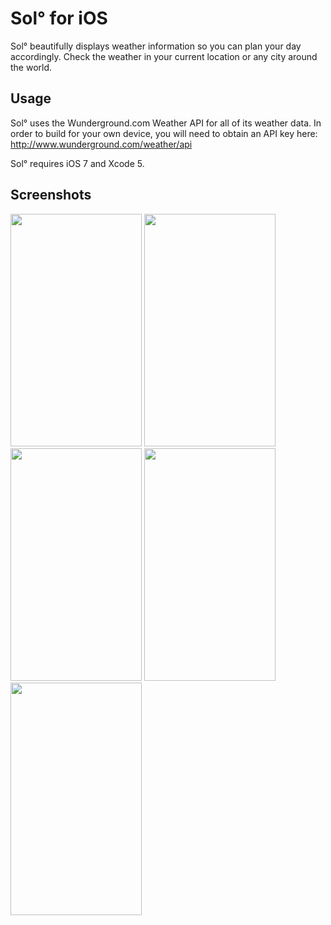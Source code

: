 Sol° for iOS
===

Sol° beautifully displays weather information so you can plan your day accordingly. 
Check the weather in your current location or any city around the world. 

Usage
---

Sol° uses the Wunderground.com Weather API for all of its weather data. In order to build for your own device, 
you will need to obtain an API key here: http://www.wunderground.com/weather/api

Sol° requires iOS 7 and Xcode 5.

Screenshots
---

<img src=https://github.com/comyarzaheri/Sol/raw/master/Screenshots/1.png width=210 height=372>
<img src=https://github.com/comyarzaheri/Sol/raw/master/Screenshots/2.png width=210 height=372>
<img src=https://github.com/comyarzaheri/Sol/raw/master/Screenshots/3.png width=210 height=372>
<img src=https://github.com/comyarzaheri/Sol/raw/master/Screenshots/4.png width=210 height=372>
<img src=https://github.com/comyarzaheri/Sol/raw/master/Screenshots/5.png width=210 height=372>




